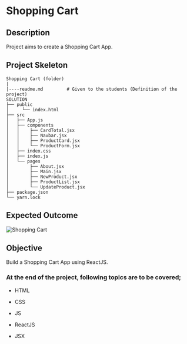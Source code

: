 
# Shopping Cart

## Description

Project aims to create a Shopping Cart App.


## Project Skeleton

```
Shopping Cart (folder)
|
|----readme.md         # Given to the students (Definition of the project)
SOLUTION
├── public
│     └── index.html
├── src
│   ├── App.js
│   ├── components
│   │    ├── CardTotal.jsx
│   │    ├── Navbar.jsx
│   │    ├── ProductCard.jsx
│   │    └── ProductForm.jsx
│   ├── index.css
│   ├── index.js
│   └── pages
│        ├── About.jsx
│        ├── Main.jsx
│        ├── NewProduct.jsx
│        ├── ProductList.jsx
│        └── UpdateProduct.jsx
├── package.json
└── yarn.lock

```

## Expected Outcome

![Shopping Cart](./src/assets/chrome-capture-2024-8-8.gif)

## Objective

Build a Shopping Cart App using ReactJS.

### At the end of the project, following topics are to be covered;

- HTML

- CSS

- JS

- ReactJS

- JSX
